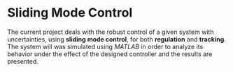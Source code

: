 # Sliding Mode Control
The current project deals with the robust control of a given system with uncertainties, using **sliding mode control**, for both **regulation**
and **tracking**. The system will was simulated using _MATLAB_ in order to analyze its behavior under the effect of the designed controller
and the results are presented.
